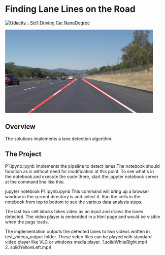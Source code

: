 # **Finding Lane Lines on the Road** 
[![Udacity - Self-Driving Car NanoDegree](https://s3.amazonaws.com/udacity-sdc/github/shield-carnd.svg)](http://www.udacity.com/drive)

<img src="examples/laneLines_thirdPass.jpg" width="480" alt="Combined Image" />

Overview
---
The solutions implements a lane detection algorithm. 


The Project
---
P1.ipynb.ipynb implements the pipeline to detect lanes.The notebook should function as is without need for modification at this point. To see what's in the notebook and execute the code there, start the jupyter notebook server at the command line like this:

jupyter notebook P1.ipynb.ipynb
This command will bring up a browser window in the current directory  is and select it. Run the cells in the notebook from top to bottom to see the various data analysis steps.

The last two cell blocks takes video as an input and draws the lanes detected. The video player is embedded in a html page and would be visible when the page loads. 

The implementation outputs the detected lanes to two videos written in test_videos_output folder. These video files can be played with standard video player like VLC or windows media player.
1.solidWhiteRight.mp4	
2. solidYellowLeft.mp4

